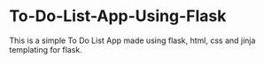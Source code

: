 # To-Do-List-App-Using-Flask
This is a simple To Do List App made using flask, html, css and jinja templating for flask.
